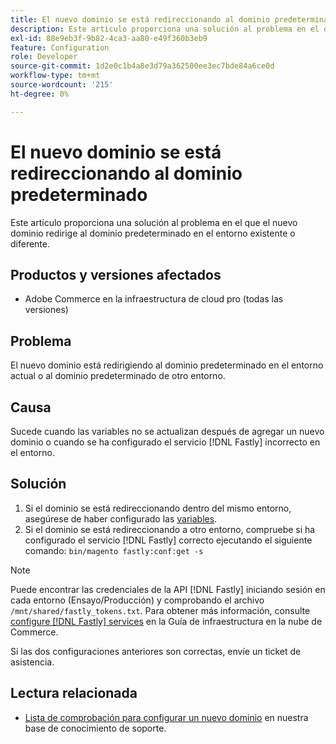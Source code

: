 ```yaml
---
title: El nuevo dominio se está redireccionando al dominio predeterminado
description: Este artículo proporciona una solución al problema en el que el nuevo dominio redirige al dominio predeterminado en el entorno existente o diferente.
exl-id: 88e9eb3f-9b82-4ca3-aa80-e49f360b3eb9
feature: Configuration
role: Developer
source-git-commit: 1d2e0c1b4a8e3d79a362500ee3ec7bde84a6ce0d
workflow-type: tm+mt
source-wordcount: '215'
ht-degree: 0%

---
```


# El nuevo dominio se está redireccionando al dominio predeterminado

Este artículo proporciona una solución al problema en el que el nuevo dominio redirige al dominio predeterminado en el entorno existente o diferente.

## Productos y versiones afectados

* Adobe Commerce en la infraestructura de cloud pro (todas las versiones)

## Problema

El nuevo dominio está redirigiendo al dominio predeterminado en el entorno actual o al dominio predeterminado de otro entorno.

## Causa

Sucede cuando las variables no se actualizan después de agregar un nuevo dominio o cuando se ha configurado el servicio [!DNL Fastly] incorrecto en el entorno.

## Solución

1. Si el dominio se está redireccionando dentro del mismo entorno, asegúrese de haber configurado las [variables](https://experienceleague.adobe.com/docs/commerce-cloud-service/user-guide/configure-store/multiple-sites.html#modify-variables).
1. Si el dominio se está redireccionando a otro entorno, compruebe si ha configurado el servicio [!DNL Fastly] correcto ejecutando el siguiente comando: `bin/magento fastly:conf:get -s`

>[!NOTE]
>
>Puede encontrar las credenciales de la API [!DNL Fastly] iniciando sesión en cada entorno (Ensayo/Producción) y comprobando el archivo `/mnt/shared/fastly_tokens.txt`. Para obtener más información, consulte [configure [!DNL Fastly] services](https://experienceleague.adobe.com/docs/commerce-cloud-service/user-guide/cdn/setup-fastly/fastly-configuration.html) en la Guía de infraestructura en la nube de Commerce.

Si las dos configuraciones anteriores son correctas, envíe un ticket de asistencia.

## Lectura relacionada

* [Lista de comprobación para configurar un nuevo dominio](https://experienceleague.adobe.com/docs/commerce-knowledge-base/kb/how-to/checklist-for-setting-up-a-new-domain.html) en nuestra base de conocimiento de soporte.
